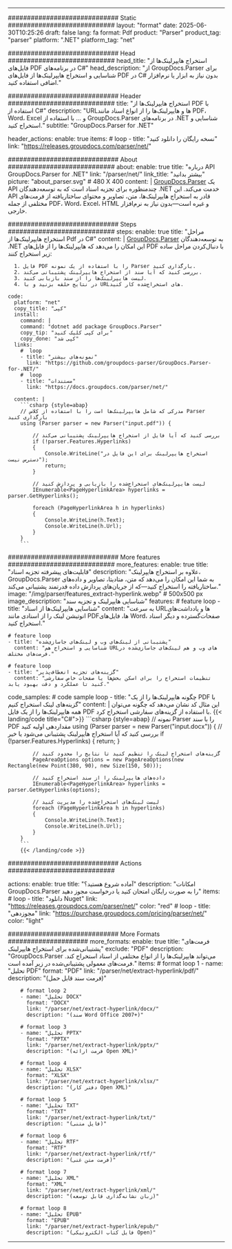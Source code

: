


---
############################# Static ############################
layout: "format"
date:  2025-06-30T10:25:26
draft: false
lang: fa
format: Pdf
product: "Parser"
product_tag: "parser"
platform: ".NET"
platform_tag: "net"

############################# Head ############################
head_title: "استخراج هایپرلینک‌ها از فایل‌های PDF در برنامه‌های C#"
head_description: "از GroupDocs.Parser برای شناسایی و استخراج هایپرلینک‌ها از فایل‌های PDF در C# بدون نیاز به ابزار یا نرم‌افزار اضافی استفاده کنید."

############################# Header ############################
title: "استخراج هایپرلینک‌ها از PDF با استفاده از C#" 
description: "URLها و هایپرلینک‌ها را از انواع اسناد مانند PDF، Word، Excel و ... با استفاده از GroupDocs.Parser در برنامه‌های .NET شناسایی و استخراج کنید."
subtitle: "GroupDocs.Parser for .NET" 

header_actions:
  enable: true
  items:
    #  loop
    - title: "نسخه رایگان را دانلود کنید"
      link: "https://releases.groupdocs.com/parser/net/"
      
############################# About ############################
about:
    enable: true
    title: "درباره API GroupDocs.Parser for .NET"
    link: "/parser/net/"
    link_title: "بیشتر بدانید"
    picture: "about_parser.svg" # 480 X 400
    content: |
       [GroupDocs.Parser](/parser/net/) یک API چندمنظوره برای تجزیه اسناد است که به توسعه‌دهندگان .NET خدمت می‌کند. این API قادر به استخراج هایپرلینک‌ها، متن، تصاویر و محتوای ساختاریافته از فرمت‌های مختلفی از جمله PDF، Word، Excel، HTML و غیره است—بدون نیاز به نرم‌افزار خارجی.

############################# Steps ############################
steps:
    enable: true
    title: "مراحل استخراج هایپرلینک‌ها از Pdf در C#"
    content: |
      [GroupDocs.Parser](/parser/net/) به توسعه‌دهندگان .NET این امکان را می‌دهد که هایپرلینک‌ها را از فایل‌های PDF با دنبال‌کردن مراحل ساده زیر استخراج کنند:
      
      1. فایل PDF را با استفاده از یک نمونه Parser بارگذاری کنید.
      2. بررسی کنید که آیا سند از استخراج هایپرلینک پشتیبانی می‌کند.
      3. لیست هایپرلینک‌ها را از سند بازیابی کنید.
      4. در نتایج حلقه بزنید و با URLهای استخراج‌شده کار کنید.
   
    code:
      platform: "net"
      copy_title: "کپی"
      install:
        command: |
        command: "dotnet add package GroupDocs.Parser"
        copy_tip: "برای کپی کلیک کنید"
        copy_done: "کپی شد"
      links:
        #  loop
        - title: "نمونه‌های بیشتر"
          link: "https://github.com/groupdocs-parser/GroupDocs.Parser-for-.NET/"
        #  loop
        - title: "مستندات"
          link: "https://docs.groupdocs.com/parser/net/"
          
      content: |
        ```csharp {style=abap}
        // مدرکی که شامل هایپرلینک‌ها است را با استفاده از کلاس Parser بارگذاری کنید
        using (Parser parser = new Parser("input.pdf")) {

            // بررسی کنید که آیا فایل از استخراج هایپرلینک پشتیبانی می‌کند
            if (!parser.Features.Hyperlinks)
            {
                Console.WriteLine("استخراج هایپرلینک برای این فایل در دسترس نیست");
                return;
            }

            // لیست هایپرلینک‌های استخراج‌شده را بازیابی و پردازش کنید
            IEnumerable<PageHyperlinkArea> hyperlinks = parser.GetHyperlinks();

            foreach (PageHyperlinkArea h in hyperlinks)
            {
                Console.WriteLine(h.Text);
                Console.WriteLine(h.Url);
            }
        }
        ```  

############################# More features ############################
more_features:
  enable: true
  title: "قابلیت‌های پیشرفته تجزیه اسناد"
  description: "علاوه بر استخراج هایپرلینک، GroupDocs.Parser به شما این امکان را می‌دهد که متن، متادیتا، تصاویر و داده‌های ساختاریافته را استخراج کنید—که از جریان‌های پردازش داده قدرتمند پشتیبانی می‌کند."
  image: "/img/parser/features_extract-hyperlink.webp" # 500x500 px
  image_description: "شناسایی هایپرلینک و تجزیه سند"
  features:
    # feature loop
    - title: "شناسایی هایپرلینک‌ها از اسناد"
      content: "به سرعت URLها و یادداشت‌های انوتیشن لینک را از اسنادی مانند PDFها، فایل‌های Word، صفحات‌گسترده و دیگر اسناد استخراج کنید."

    # feature loop
    - title: "پشتیبانی از لینک‌های وب و لینک‌های جاسازی‌شده"
      content: "شناسایی و استخراج هم URLهای وب و هم لینک‌های جاسازی‌شده در فرمت‌های مختلف."

    # feature loop
    - title: "گزینه‌های تجزیه انعطاف‌پذیر"
      content: "تنظیمات استخراج را برای اسکن بخش‌ها یا صفحات خاص سفارشی کنید تا عملکرد و دقت بهبود یابد."
      
  code_samples:
    # code sample loop
    - title: "چگونه هایپرلینک‌ها را از یک PDF با گزینه‌های لینک استخراج کنیم"
      content: |
        این مثال کد نشان می‌دهد که چگونه می‌توان همه هایپرلینک‌ها را از یک فایل PDF با استفاده از گزینه‌های سفارشی استخراج کرد.
        {{< landing/code title="C#">}}
        ```csharp {style=abap}
        //  نمونه Parser را با سند PDF مقداردهی اولیه کنید
        using (Parser parser = new Parser("input.docx"))
        {
            // بررسی کنید که آیا استخراج هایپرلینک پشتیبانی می‌شود یا خیر
            if (!parser.Features.Hyperlinks)
            {
                return;
            }

            // گزینه‌های استخراج لینک را تنظیم کنید تا نتایج را محدود کنید
            PageAreaOptions options = new PageAreaOptions(new Rectangle(new Point(380, 90), new Size(150, 50)));

            // داده‌های هایپرلینک را از سند استخراج کنید
            IEnumerable<PageHyperlinkArea> hyperlinks = parser.GetHyperlinks(options);

            // لیست لینک‌های استخراج‌شده را مدیریت کنید
            foreach (PageHyperlinkArea h in hyperlinks)
            {
                Console.WriteLine(h.Text);
                Console.WriteLine(h.Url);
            }
        }
        ```
        {{< /landing/code >}}


############################# Actions ############################

actions:
  enable: true
  title: "آماده شروع هستید؟"
  description: "امکانات GroupDocs.Parser را به صورت رایگان امتحان کنید یا درخواست مجوز دهید"
  items:
    #  loop
    - title: "دانلود Nuget"
      link: "https://releases.groupdocs.com/parser/net/"
      color: "red"
        #  loop
    - title: "مجوزدهی"
      link: "https://purchase.groupdocs.com/pricing/parser/net/"
      color: "light"


############################# More Formats #####################
more_formats:
    enable: true
    title: "فرمت‌های پشتیبانی‌شده برای استخراج هایپرلینک"
    exclude: "PDF"
    description: "GroupDocs.Parser می‌تواند هایپرلینک‌ها را از انواع مختلفی از اسناد استخراج کند. فرمت‌های معمولی پشتیبانی‌شده در زیر آمده است."
    items: 
        # format loop 1
        - name: "تحلیل PDF"
          format: "PDF"
          link: "/parser/net/extract-hyperlink/pdf/"
          description: "(فرمت سند قابل حمل)"
          
        # format loop 2
        - name: "تحلیل DOCX"
          format: "DOCX"
          link: "/parser/net/extract-hyperlink/docx/"
          description: "(سند Word Office 2007+)"
          
        # format loop 3
        - name: "تحلیل PPTX"
          format: "PPTX"
          link: "/parser/net/extract-hyperlink/pptx/"
          description: "(فرمت ارائه Open XML)"
          
        # format loop 4
        - name: "تحلیل XLSX"
          format: "XLSX"
          link: "/parser/net/extract-hyperlink/xlsx/"
          description: "(دفتر کار Open XML)"
          
        # format loop 5
        - name: "تحلیل TXT"
          format: "TXT"
          link: "/parser/net/extract-hyperlink/txt/"
          description: "(فایل متنی)"
          
        # format loop 6
        - name: "تحلیل RTF"
          format: "RTF"
          link: "/parser/net/extract-hyperlink/rtf/"
          description: "(فرمت متن غنی)"
          
        # format loop 7
        - name: "تحلیل XML"
          format: "XML"
          link: "/parser/net/extract-hyperlink/xml/"
          description: "(زبان نشانه‌گذاری قابل توسعه)"
          
        # format loop 8
        - name: "تحلیل EPUB"
          format: "EPUB"
          link: "/parser/net/extract-hyperlink/epub/"
          description: "(فایل کتاب الکترونیکی Open)"
         
          

---
